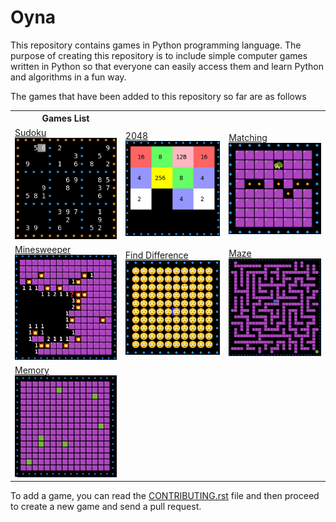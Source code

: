 # Oyna
This repository contains games in Python programming language. The purpose of creating this repository is to include simple computer games written in Python so that everyone can easily access them and learn Python and algorithms in a fun way.

The games that have been added to this repository so far are as follows

<table>
<th>Games List</th>
   <tr>
      <td><a href="./docs/sudoku.md"> Sudoku </a> </br><img src="./docs/images/sudoku.png" alt="Sudoku" style="width:250px;"/> </td>
      <td><a href="./docs/2048.md">2048</a> </br><img src="./docs/images/2048.png" alt="2048" style="width:250px;"/> </td>
      <td><a href="./docs/matching.md">Matching</a> </br><img src="./docs/images/matching.png" alt="Matching" style="width:250px;"/> </td>
   </tr>
   <tr>
      <td><a href="./docs/minesweeper.md"> Minesweeper </a></br><img src="./docs/images/minesweeper.png" alt="Minesweeper" style="width:250px;"/> </td>
      <td><a href="./docs/find_difference.md">Find Difference </a></br><img src="./docs/images/find_difference.png" alt="Find Difference" style="width:250px;"/> </td>
      <td><a href="./docs/maze.md"> Maze</a> </br><img src="./docs/images/maze.png" alt="Maze" style="width:250px;"/> </td>
   </tr>
   <tr>
      <td><a href="./docs/memory.md"> Memory </a></br><img src="./docs/images/memory.png" alt="Memory" style="width:250px;"/> </td>
   </tr>

</table>



To add a game, you can read the [CONTRIBUTING.rst](./CONTRIBUTING.rst) file and then proceed to create a new game and send a pull request.
